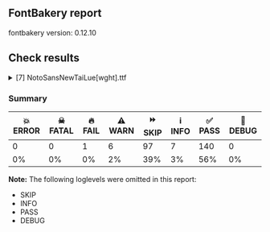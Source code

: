 ## FontBakery report

fontbakery version: 0.12.10





## Check results



<details><summary>[7] NotoSansNewTaiLue[wght].ttf</summary>
<div>
<details>
    <summary>🔥 <b>FAIL</b> Check for presence of an ARTICLE.en_us.html file <a href="https://fontbakery.readthedocs.io/en/stable/fontbakery/checks/googlefonts.description.html#"></a></summary>
    <div>







* 🔥 **FAIL** <p>This is a Noto font but it lacks an ARTICLE.en_us.html file.</p>
 [code: missing-article]



* 🔥 **FAIL** <p>This is a Noto font but it lacks a DESCRIPTION.en_us.html file.</p>
 [code: missing-description]



</div>
</details>

<details>
    <summary>⚠️ <b>WARN</b> Check font contains no unreachable glyphs <a href="https://fontbakery.readthedocs.io/en/stable/fontbakery/checks/universal.glyphset.html#"></a></summary>
    <div>







* ⚠️ **WARN** <p>The following glyphs could not be reached by codepoint or substitution rules:</p>
<pre><code>- lvaLowlue

- tvaHighlue

- tvaLowlue
</code></pre>
 [code: unreachable-glyphs]



</div>
</details>

<details>
    <summary>⚠️ <b>WARN</b> Validate size, and resolution of article images, and ensure article page has minimum length and includes visual assets. <a href="https://fontbakery.readthedocs.io/en/stable/fontbakery/checks/googlefonts.article.html#"></a></summary>
    <div>







* ⚠️ **WARN** <p>Family metadata at fonts/NotoSansNewTaiLue/googlefonts/variable-ttf does not have an article.</p>
 [code: lacks-article]



</div>
</details>

<details>
    <summary>⚠️ <b>WARN</b> Check for codepoints not covered by METADATA subsets. <a href="https://fontbakery.readthedocs.io/en/stable/fontbakery/checks/googlefonts.subsets.html#"></a></summary>
    <div>







* ⚠️ **WARN** <p>The following codepoints supported by the font are not covered by
any subsets defined in the font's metadata file, and will never
be served. You can solve this by either manually adding additional
subset declarations to METADATA.pb, or by editing the glyphset
definitions.</p>
<ul>
<li>U+02D8 BREVE: try adding one of: canadian-aboriginal, yi</li>
<li>U+02D9 DOT ABOVE: try adding one of: canadian-aboriginal, yi</li>
<li>U+02DB OGONEK: try adding one of: canadian-aboriginal, yi</li>
<li>U+0302 COMBINING CIRCUMFLEX ACCENT: try adding one of: math, coptic, cherokee, tifinagh</li>
<li>U+0306 COMBINING BREVE: try adding one of: old-permic, tifinagh</li>
<li>U+0307 COMBINING DOT ABOVE: try adding one of: tai-le, todhri, coptic, syriac, hebrew, malayalam, math, old-permic, canadian-aboriginal, tifinagh, duployan</li>
<li>U+030A COMBINING RING ABOVE: try adding one of: duployan, syriac</li>
<li>U+030B COMBINING DOUBLE ACUTE ACCENT: try adding one of: osage, cherokee</li>
<li>U+030C COMBINING CARON: try adding one of: tai-le, cherokee</li>
<li>U+0326 COMBINING COMMA BELOW: try adding math</li>
<li>U+0327 COMBINING CEDILLA: try adding math</li>
<li>U+0328 COMBINING OGONEK: not included in any glyphset definition</li>
<li>U+3000 IDEOGRAPHIC SPACE: try adding one of: chinese-traditional, chinese-simplified, yi, nushu, phags-pa, japanese, chinese-hongkong</li>
<li>U+3001 IDEOGRAPHIC COMMA: try adding one of: tai-le, chinese-traditional, chinese-simplified, yi, phags-pa, japanese, mongolian, chinese-hongkong</li>
<li>U+3002 IDEOGRAPHIC FULL STOP: try adding one of: tai-le, chinese-traditional, chinese-simplified, yi, nushu, phags-pa, japanese, mongolian, chinese-hongkong</li>
<li>U+3008 LEFT ANGLE BRACKET: try adding one of: tai-le, chinese-traditional, chinese-simplified, yi, phags-pa, tibetan, japanese, mongolian, chinese-hongkong</li>
<li>U+3009 RIGHT ANGLE BRACKET: try adding one of: tai-le, chinese-traditional, chinese-simplified, yi, phags-pa, tibetan, japanese, mongolian, chinese-hongkong</li>
<li>U+300A LEFT DOUBLE ANGLE BRACKET: try adding one of: tai-le, chinese-traditional, chinese-simplified, yi, phags-pa, tibetan, japanese, mongolian, chinese-hongkong, lisu</li>
<li>U+300B RIGHT DOUBLE ANGLE BRACKET: try adding one of: tai-le, chinese-traditional, chinese-simplified, yi, phags-pa, tibetan, japanese, mongolian, chinese-hongkong, lisu</li>
<li>U+FF01 FULLWIDTH EXCLAMATION MARK: try adding one of: yi, chinese-simplified, japanese</li>
<li>U+FF08 FULLWIDTH LEFT PARENTHESIS: try adding one of: yi, chinese-simplified, japanese</li>
<li>U+FF09 FULLWIDTH RIGHT PARENTHESIS: try adding one of: yi, chinese-simplified, japanese</li>
<li>U+FF0C FULLWIDTH COMMA: try adding one of: yi, chinese-simplified, japanese</li>
<li>U+FF0E FULLWIDTH FULL STOP: try adding one of: yi, chinese-simplified, japanese</li>
<li>U+FF1A FULLWIDTH COLON: try adding one of: yi, chinese-simplified, japanese</li>
<li>U+FF1B FULLWIDTH SEMICOLON: try adding one of: yi, chinese-simplified, japanese</li>
<li>U+FF1F FULLWIDTH QUESTION MARK: try adding one of: yi, chinese-simplified, japanese</li>
<li>U+FF61 HALFWIDTH IDEOGRAPHIC FULL STOP: try adding yi</li>
<li>U+FF64 HALFWIDTH IDEOGRAPHIC COMMA: try adding yi</li>
</ul>
<p>Or you can add the above codepoints to one of the subsets supported by the font: <code>latin</code>, <code>latin-ext</code>, <code>new-tai-lue</code></p>
 [code: unreachable-subsetting]



</div>
</details>

<details>
    <summary>⚠️ <b>WARN</b> Ensure soft_dotted characters lose their dot when combined with marks that replace the dot. <a href="https://fontbakery.readthedocs.io/en/stable/fontbakery/checks/shaping.html#"></a></summary>
    <div>







* ⚠️ **WARN** <p>The dot of soft dotted characters used in orthographies <em>must</em> disappear in the following strings: į̀ į́ į̂ į̃ į̄ į̌</p>
<p>The dot of soft dotted characters <em>should</em> disappear in other cases, for example: į̆ į̇ į̈ į̊ į̋ į̦̀ į̦́ į̦̂ į̦̃ į̦̄ į̦̆ į̦̇ į̦̈ į̦̊ į̦̋ į̦̌ į̧̀ į̧́ į̧̂ į̧̃</p>
<p>Your font fully covers the following languages that require the soft-dotted feature: Dutch (Latn, 31,709,104 speakers), Lithuanian (Latn, 2,357,094 speakers).</p>
<p>Your font does <em>not</em> cover the following languages that require the soft-dotted feature: Ejagham (Latn, 120,000 speakers), Yala (Latn, 200,000 speakers), Cicipu (Latn, 44,000 speakers), Makaa (Latn, 221,000 speakers), Nateni (Latn, 100,000 speakers), Kom (Latn, 360,685 speakers), Ukrainian (Cyrl, 29,273,587 speakers), Avokaya (Latn, 100,000 speakers), South Central Banda (Latn, 244,000 speakers), Koonzime (Latn, 40,000 speakers), Navajo (Latn, 166,319 speakers), Gulay (Latn, 250,478 speakers), Zapotec (Latn, 490,000 speakers), Southern Kisi (Latn, 360,000 speakers), Lugbara (Latn, 2,200,000 speakers), Ngbaka (Latn, 1,020,000 speakers), Vute (Latn, 21,000 speakers), Fur (Latn, 1,230,163 speakers), Dii (Latn, 71,000 speakers), Nzakara (Latn, 50,000 speakers), Ekpeye (Latn, 226,000 speakers), Dan (Latn, 1,099,244 speakers), Mfumte (Latn, 79,000 speakers), Bafut (Latn, 158,146 speakers), Basaa (Latn, 332,940 speakers), Teke-Ebo (Latn, 260,000 speakers), Belarusian (Cyrl, 10,064,517 speakers), Aghem (Latn, 38,843 speakers), Mango (Latn, 77,000 speakers), Igbo (Latn, 27,823,640 speakers), Ebira (Latn, 2,200,000 speakers), Bete-Bendi (Latn, 100,000 speakers), Kaska (Latn, 125 speakers), Ijo, Southeast (Latn, 2,471,000 speakers), Ma’di (Latn, 584,000 speakers), Sar (Latn, 500,000 speakers), Heiltsuk (Latn, 300 speakers), Mundani (Latn, 34,000 speakers), Han (Latn, 6 speakers), Kpelle, Guinea (Latn, 622,000 speakers).</p>
 [code: soft-dotted]



</div>
</details>

<details>
    <summary>⚠️ <b>WARN</b> Check the direction of the outermost contour in each glyph <a href="https://fontbakery.readthedocs.io/en/stable/fontbakery/checks/outline.html#"></a></summary>
    <div>







* ⚠️ **WARN** <p>The following glyphs have a counter-clockwise outer contour:</p>
<pre><code>* uni19C8 (U+19C8) has a counter-clockwise outer contour
</code></pre>
 [code: ccw-outer-contour]



</div>
</details>

<details>
    <summary>⚠️ <b>WARN</b> Ensure fonts have ScriptLangTags declared on the 'meta' table. <a href="https://fontbakery.readthedocs.io/en/stable/fontbakery/checks/googlefonts.meta.html#"></a></summary>
    <div>







* ⚠️ **WARN** <p>This font file does not have a 'meta' table.</p>
 [code: lacks-meta-table]



</div>
</details>
</div>
</details>




### Summary

| 💥 ERROR | ☠ FATAL | 🔥 FAIL | ⚠️ WARN | ⏩ SKIP | ℹ️ INFO | ✅ PASS | 🔎 DEBUG | 
| ---|---|---|---|---|---|---|---|
| 0 | 0 | 1 | 6 | 97 | 7 | 140 | 0 | 
| 0% | 0% | 0% | 2% | 39% | 3% | 56% | 0% | 



**Note:** The following loglevels were omitted in this report:


* SKIP
* INFO
* PASS
* DEBUG
